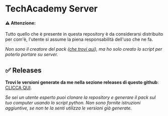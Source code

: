 # TechAcademy Server
#### ⚠️ Attenzione:
Tutto quello che è presente in questa repository è da considerarsi distribuito per com'è, l'utente si assume la piena responsabilità dell'uso che ne fa.

_Non sono il creatore del pack ([che trovi qui](https://www.curseforge.com/minecraft/modpacks/techacademy)), ma ho solo creato lo script per poterlo portare su server._

## ✅ Releases
__Trovi le versioni generate da me nella sezione releases di questo github__: [CLICCA QUI](https://github.com/Invy55/TechAcademy_Server/releases).

_Se sei un utente esperto puoi clonare la repository e generare il pack sul tuo computer usando lo script python. Non sono fornite istruzioni aggiuntive, se non te la senti utilizza le versioni già generate._

